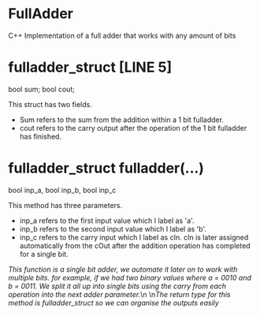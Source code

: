 # FullAdder
C++ Implementation of a full adder that works with any amount of bits





# fulladder_struct [LINE 5]
bool sum;
bool cout;

This struct has two fields.
* Sum refers to the sum from the addition within a 1 bit fulladder. 
* cout refers to the carry output after the operation of the 1 bit fulladder has finished.


# fulladder_struct fulladder(...)
bool inp_a, bool inp_b, bool inp_c

This method has three parameters.
* inp_a refers to the first input value which I label as 'a'.
* inp_b refers to the second input value which I label as 'b'.
* inp_c refers to the carry input which I label as cIn. cIn is later assigned automatically from the cOut after the addition operation has completed for a single bit.

*This function is a single bit adder, we automate it later on to work with multiple bits.*
*for example, if we had two binary values where a = 0010 and b = 0011. We split it all up into single bits using the carry from each operation into the next adder parameter.*\n
\n*The return type for this method is fulladder_struct so we can organise the outputs easily*




